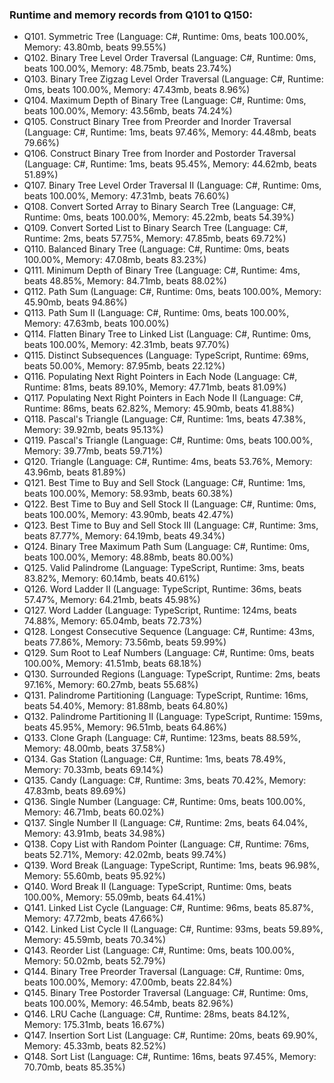 ### Runtime and memory records from Q101 to Q150:
- Q101. Symmetric Tree (Language: C#, Runtime: 0ms, beats 100.00%, Memory: 43.80mb, beats 99.55%)
- Q102. Binary Tree Level Order Traversal (Language: C#, Runtime: 0ms, beats 100.00%, Memory: 48.75mb, beats 23.74%)
- Q103. Binary Tree Zigzag Level Order Traversal (Language: C#, Runtime: 0ms, beats 100.00%, Memory: 47.43mb, beats 8.96%)
- Q104. Maximum Depth of Binary Tree (Language: C#, Runtime: 0ms, beats 100.00%, Memory: 43.56mb, beats 74.24%)
- Q105. Construct Binary Tree from Preorder and Inorder Traversal (Language: C#, Runtime: 1ms, beats 97.46%, Memory: 44.48mb, beats 79.66%)
- Q106. Construct Binary Tree from Inorder and Postorder Traversal (Language: C#, Runtime: 1ms, beats 95.45%, Memory: 44.62mb, beats 51.89%)
- Q107. Binary Tree Level Order Traversal II (Language: C#, Runtime: 0ms, beats 100.00%, Memory: 47.31mb, beats 76.60%)
- Q108. Convert Sorted Array to Binary Search Tree (Language: C#, Runtime: 0ms, beats 100.00%, Memory: 45.22mb, beats 54.39%)
- Q109. Convert Sorted List to Binary Search Tree (Language: C#, Runtime: 2ms, beats 57.75%, Memory: 47.85mb, beats 69.72%)
- Q110. Balanced Binary Tree (Language: C#, Runtime: 0ms, beats 100.00%, Memory: 47.08mb, beats 83.23%)
- Q111. Minimum Depth of Binary Tree (Language: C#, Runtime: 4ms, beats 48.85%, Memory: 84.71mb, beats 88.02%)
- Q112. Path Sum (Language: C#, Runtime: 0ms, beats 100.00%, Memory: 45.90mb, beats 94.86%)
- Q113. Path Sum II (Language: C#, Runtime: 0ms, beats 100.00%, Memory: 47.63mb, beats 100.00%)
- Q114. Flatten Binary Tree to Linked List (Language: C#, Runtime: 0ms, beats 100.00%, Memory: 42.31mb, beats 97.70%)
- Q115. Distinct Subsequences (Language: TypeScript, Runtime: 69ms, beats 50.00%, Memory: 87.95mb, beats 22.12%)
- Q116. Populating Next Right Pointers in Each Node (Language: C#, Runtime: 81ms, beats 89.10%, Memory: 47.71mb, beats 81.09%)
- Q117. Populating Next Right Pointers in Each Node II (Language: C#, Runtime: 86ms, beats 62.82%, Memory: 45.90mb, beats 41.88%)
- Q118. Pascal's Triangle (Language: C#, Runtime: 1ms, beats 47.38%, Memory: 39.92mb, beats 95.13%)
- Q119. Pascal's Triangle (Language: C#, Runtime: 0ms, beats 100.00%, Memory: 39.77mb, beats 59.71%)
- Q120. Triangle (Language: C#, Runtime: 4ms, beats 53.76%, Memory: 43.96mb, beats 81.89%)
- Q121. Best Time to Buy and Sell Stock (Language: C#, Runtime: 1ms, beats 100.00%, Memory: 58.93mb, beats 60.38%)
- Q122. Best Time to Buy and Sell Stock II (Language: C#, Runtime: 0ms, beats 100.00%, Memory: 43.90mb, beats 42.47%)
- Q123. Best Time to Buy and Sell Stock III (Language: C#, Runtime: 3ms, beats 87.77%, Memory: 64.19mb, beats 49.34%)
- Q124. Binary Tree Maximum Path Sum (Language: C#, Runtime: 0ms, beats 100.00%, Memory: 48.88mb, beats 80.00%)
- Q125. Valid Palindrome (Language: TypeScript, Runtime: 3ms, beats 83.82%, Memory: 60.14mb, beats 40.61%)
- Q126. Word Ladder II (Language: TypeScript, Runtime: 36ms, beats 57.47%, Memory: 64.21mb, beats 45.98%)
- Q127. Word Ladder (Language: TypeScript, Runtime: 124ms, beats 74.88%, Memory: 65.04mb, beats 72.73%)
- Q128. Longest Consecutive Sequence (Language: C#, Runtime: 43ms, beats 77.86%, Memory: 73.56mb, beats 59.99%)
- Q129. Sum Root to Leaf Numbers (Language: C#, Runtime: 0ms, beats 100.00%, Memory: 41.51mb, beats 68.18%)
- Q130. Surrounded Regions (Language: TypeScript, Runtime: 2ms, beats 97.16%, Memory: 60.27mb, beats 55.68%)
- Q131. Palindrome Partitioning (Language: TypeScript, Runtime: 16ms, beats 54.40%, Memory: 81.88mb, beats 64.80%)
- Q132. Palindrome Partitioning II (Language: TypeScript, Runtime: 159ms, beats 45.95%, Memory: 96.51mb, beats 64.86%)
- Q133. Clone Graph (Language: C#, Runtime: 123ms, beats 88.59%, Memory: 48.00mb, beats 37.58%)
- Q134. Gas Station (Language: C#, Runtime: 1ms, beats 78.49%, Memory: 70.33mb, beats 69.14%)
- Q135. Candy (Language: C#, Runtime: 3ms, beats 70.42%, Memory: 47.83mb, beats 89.69%)
- Q136. Single Number (Language: C#, Runtime: 0ms, beats 100.00%, Memory: 46.71mb, beats 60.02%)
- Q137. Single Number II (Language: C#, Runtime: 2ms, beats 64.04%, Memory: 43.91mb, beats 34.98%)
- Q138. Copy List with Random Pointer (Language: C#, Runtime: 76ms, beats 52.71%, Memory: 42.02mb, beats 99.74%)
- Q139. Word Break (Language: TypeScript, Runtime: 1ms, beats 96.98%, Memory: 55.60mb, beats 95.92%)
- Q140. Word Break II (Language: TypeScript, Runtime: 0ms, beats 100.00%, Memory: 55.09mb, beats 64.41%)
- Q141. Linked List Cycle (Language: C#, Runtime: 96ms, beats 85.87%, Memory: 47.72mb, beats 47.66%)
- Q142. Linked List Cycle II (Language: C#, Runtime: 93ms, beats 59.89%, Memory: 45.59mb, beats 70.34%)
- Q143. Reorder List (Language: C#, Runtime: 0ms, beats 100.00%, Memory: 50.02mb, beats 52.79%)
- Q144. Binary Tree Preorder Traversal (Language: C#, Runtime: 0ms, beats 100.00%, Memory: 47.00mb, beats 22.84%)
- Q145. Binary Tree Postorder Traversal (Language: C#, Runtime: 0ms, beats 100.00%, Memory: 46.54mb, beats 82.96%)
- Q146. LRU Cache (Language: C#, Runtime: 28ms, beats 84.12%, Memory: 175.31mb, beats 16.67%)
- Q147. Insertion Sort List (Language: C#, Runtime: 20ms, beats 69.90%, Memory: 45.33mb, beats 82.52%)
- Q148. Sort List (Language: C#, Runtime: 16ms, beats 97.45%, Memory: 70.70mb, beats 85.35%)